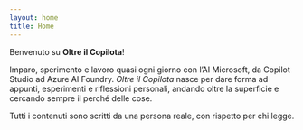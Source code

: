 ```yaml
---
layout: home
title: Home
---
```


Benvenuto su **Oltre il Copilota**!

Imparo, sperimento e lavoro quasi ogni giorno con l’AI Microsoft, da Copilot Studio ad Azure AI Foundry.
*Oltre il Copilota* nasce per dare forma ad appunti, esperimenti e riflessioni personali, andando oltre la superficie e cercando sempre il perché delle cose.

Tutti i contenuti sono scritti da una persona reale, con rispetto per chi legge.